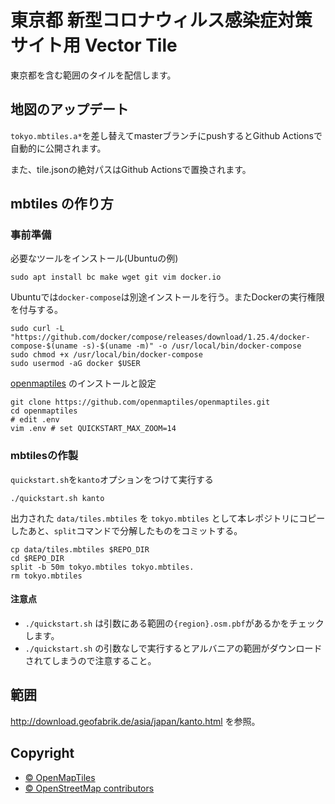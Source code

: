 # 東京都 新型コロナウィルス感染症対策サイト用 Vector Tile

東京都を含む範囲のタイルを配信します。

## 地図のアップデート

`tokyo.mbtiles.a*`を差し替えてmasterブランチにpushするとGithub Actionsで自動的に公開されます。

また、tile.jsonの絶対パスはGithub Actionsで置換されます。

## mbtiles の作り方

### 事前準備

必要なツールをインストール(Ubuntuの例)

```
sudo apt install bc make wget git vim docker.io
```

Ubuntuでは`docker-compose`は別途インストールを行う。またDockerの実行権限を付与する。

```
sudo curl -L "https://github.com/docker/compose/releases/download/1.25.4/docker-compose-$(uname -s)-$(uname -m)" -o /usr/local/bin/docker-compose
sudo chmod +x /usr/local/bin/docker-compose
sudo usermod -aG docker $USER
```

[openmaptiles](https://github.com/openmaptiles/openmaptiles/blob/master/README.md) のインストールと設定

```
git clone https://github.com/openmaptiles/openmaptiles.git
cd openmaptiles
# edit .env
vim .env # set QUICKSTART_MAX_ZOOM=14
```

### mbtilesの作製

`quickstart.sh`を`kanto`オプションをつけて実行する

```
./quickstart.sh kanto
```

出力された `data/tiles.mbtiles` を `tokyo.mbtiles` として本レポジトリにコピーしたあと、`split`コマンドで分解したものをコミットする。

```
cp data/tiles.mbtiles $REPO_DIR
cd $REPO_DIR
split -b 50m tokyo.mbtiles tokyo.mbtiles.
rm tokyo.mbtiles
```

#### 注意点

- `./quickstart.sh` は引数にある範囲の`{region}.osm.pbf`があるかをチェックします。
- `./quickstart.sh` の引数なしで実行するとアルバニアの範囲がダウンロードされてしまうので注意すること。

## 範囲

http://download.geofabrik.de/asia/japan/kanto.html を参照。

## Copyright

- [© OpenMapTiles](https://www.openmaptiles.org/)
- [© OpenStreetMap contributors](https://www.openstreetmap.org/copyright)
